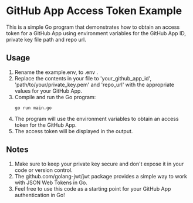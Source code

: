 # GitHub App Access Token Example

This is a simple Go program that demonstrates how to obtain an access token for a GitHub App using environment variables for the GitHub App ID, private key file path and repo url.

## Usage 
1. Rename the example.env, to .env .
2. Replace the contents in your file to 'your_github_app_id', 'path/to/your/private_key.pem' and 'repo_url' with the appropriate values for your GitHub App.
3. Compile and run the Go program:
   ```
   go run main.go
   ``` 
4. The program will use the environment variables to obtain an access token for the GitHub App.
5. The access token will be displayed in the output.

## Notes
1. Make sure to keep your private key secure and don't expose it in your code or version control.
2. The github.com/golang-jwt/jwt package provides a simple way to work with JSON Web Tokens in Go.
3. Feel free to use this code as a starting point for your GitHub App authentication in Go!